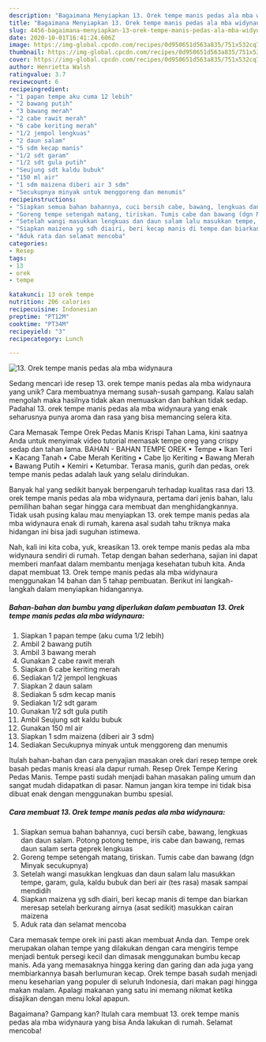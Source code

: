 ```yaml
---
description: "Bagaimana Menyiapkan 13. Orek tempe manis pedas ala mba widynaura Anti Gagal"
title: "Bagaimana Menyiapkan 13. Orek tempe manis pedas ala mba widynaura Anti Gagal"
slug: 4456-bagaimana-menyiapkan-13-orek-tempe-manis-pedas-ala-mba-widynaura-anti-gagal
date: 2020-10-01T16:41:24.606Z
image: https://img-global.cpcdn.com/recipes/0d950651d563a835/751x532cq70/13-orek-tempe-manis-pedas-ala-mba-widynaura-foto-resep-utama.jpg
thumbnail: https://img-global.cpcdn.com/recipes/0d950651d563a835/751x532cq70/13-orek-tempe-manis-pedas-ala-mba-widynaura-foto-resep-utama.jpg
cover: https://img-global.cpcdn.com/recipes/0d950651d563a835/751x532cq70/13-orek-tempe-manis-pedas-ala-mba-widynaura-foto-resep-utama.jpg
author: Henrietta Walsh
ratingvalue: 3.7
reviewcount: 6
recipeingredient:
- "1 papan tempe aku cuma 12 lebih"
- "2 bawang putih"
- "3 bawang merah"
- "2 cabe rawit merah"
- "6 cabe keriting merah"
- "1/2 jempol lengkuas"
- "2 daun salam"
- "5 sdm kecap manis"
- "1/2 sdt garam"
- "1/2 sdt gula putih"
- "Seujung sdt kaldu bubuk"
- "150 ml air"
- "1 sdm maizena diberi air 3 sdm"
- "Secukupnya minyak untuk menggoreng dan menumis"
recipeinstructions:
- "Siapkan semua bahan bahannya, cuci bersih cabe, bawang, lengkuas dan daun salam. Potong potong tempe, iris cabe dan bawang, remas daun salam serta geprek lengkuas"
- "Goreng tempe setengah matang, tiriskan. Tumis cabe dan bawang (dgn Minyak secukupnya)"
- "Setelah wangi masukkan lengkuas dan daun salam lalu masukkan tempe, garam, gula, kaldu bubuk dan beri air (tes rasa) masak sampai mendidih"
- "Siapkan maizena yg sdh diairi, beri kecap manis di tempe dan biarkan meresap setelah berkurang airnya (asat sedikit) masukkan cairan maizena"
- "Aduk rata dan selamat mencoba"
categories:
- Resep
tags:
- 13
- orek
- tempe

katakunci: 13 orek tempe 
nutrition: 206 calories
recipecuisine: Indonesian
preptime: "PT12M"
cooktime: "PT34M"
recipeyield: "3"
recipecategory: Lunch

---
```



![13. Orek tempe manis pedas ala mba widynaura](https://img-global.cpcdn.com/recipes/0d950651d563a835/751x532cq70/13-orek-tempe-manis-pedas-ala-mba-widynaura-foto-resep-utama.jpg)

Sedang mencari ide resep 13. orek tempe manis pedas ala mba widynaura yang unik? Cara membuatnya memang susah-susah gampang. Kalau salah mengolah maka hasilnya tidak akan memuaskan dan bahkan tidak sedap. Padahal 13. orek tempe manis pedas ala mba widynaura yang enak seharusnya punya aroma dan rasa yang bisa memancing selera kita.

Cara Memasak Tempe Orek Pedas Manis Krispi Tahan Lama, kini saatnya Anda untuk menyimak video tutorial memasak tempe oreg yang crispy sedap dan tahan lama. BAHAN - BAHAN TEMPE OREK • Tempe • Ikan Teri • Kacang Tanah • Cabe Merah Keriting • Cabe Ijo Keriting • Bawang Merah • Bawang Putih • Kemiri • Ketumbar. Terasa manis, gurih dan pedas, orek tempe manis pedas adalah lauk yang selalu dirindukan.

Banyak hal yang sedikit banyak berpengaruh terhadap kualitas rasa dari 13. orek tempe manis pedas ala mba widynaura, pertama dari jenis bahan, lalu pemilihan bahan segar hingga cara membuat dan menghidangkannya. Tidak usah pusing kalau mau menyiapkan 13. orek tempe manis pedas ala mba widynaura enak di rumah, karena asal sudah tahu triknya maka hidangan ini bisa jadi suguhan istimewa.


Nah, kali ini kita coba, yuk, kreasikan 13. orek tempe manis pedas ala mba widynaura sendiri di rumah. Tetap dengan bahan sederhana, sajian ini dapat memberi manfaat dalam membantu menjaga kesehatan tubuh kita. Anda dapat membuat 13. Orek tempe manis pedas ala mba widynaura menggunakan 14 bahan dan 5 tahap pembuatan. Berikut ini langkah-langkah dalam menyiapkan hidangannya.

<!--inarticleads1-->

##### Bahan-bahan dan bumbu yang diperlukan dalam pembuatan 13. Orek tempe manis pedas ala mba widynaura:

1. Siapkan 1 papan tempe (aku cuma 1/2 lebih)
1. Ambil 2 bawang putih
1. Ambil 3 bawang merah
1. Gunakan 2 cabe rawit merah
1. Siapkan 6 cabe keriting merah
1. Sediakan 1/2 jempol lengkuas
1. Siapkan 2 daun salam
1. Sediakan 5 sdm kecap manis
1. Sediakan 1/2 sdt garam
1. Gunakan 1/2 sdt gula putih
1. Ambil Seujung sdt kaldu bubuk
1. Gunakan 150 ml air
1. Siapkan 1 sdm maizena (diberi air 3 sdm)
1. Sediakan Secukupnya minyak untuk menggoreng dan menumis


Itulah bahan-bahan dan cara penyajian masakan orek dari resep tempe orek basah pedas manis kreasi ala dapur rumah. Resep Orek Tempe Kering Pedas Manis. Tempe pasti sudah menjadi bahan masakan paling umum dan sangat mudah didapatkan di pasar. Namun jangan kira tempe ini tidak bisa dibuat enak dengan menggunakan bumbu spesial. 

<!--inarticleads2-->

##### Cara membuat 13. Orek tempe manis pedas ala mba widynaura:

1. Siapkan semua bahan bahannya, cuci bersih cabe, bawang, lengkuas dan daun salam. Potong potong tempe, iris cabe dan bawang, remas daun salam serta geprek lengkuas
1. Goreng tempe setengah matang, tiriskan. Tumis cabe dan bawang (dgn Minyak secukupnya)
1. Setelah wangi masukkan lengkuas dan daun salam lalu masukkan tempe, garam, gula, kaldu bubuk dan beri air (tes rasa) masak sampai mendidih
1. Siapkan maizena yg sdh diairi, beri kecap manis di tempe dan biarkan meresap setelah berkurang airnya (asat sedikit) masukkan cairan maizena
1. Aduk rata dan selamat mencoba


Cara memasak tempe orek ini pasti akan membuat Anda dan. Tempe orek merupakan olahan tempe yang dilakukan dengan cara mengiris tempe menjadi bentuk persegi kecil dan dimasak menggunakan bumbu kecap manis. Ada yang memasaknya hingga kering dan garing dan ada juga yang membiarkannya basah berlumuran kecap. Orek tempe basah sudah menjadi menu keseharian yang populer di seluruh Indonesia, dari makan pagi hingga makan malam. Apalagi makanan yang satu ini memang nikmat ketika disajikan dengan menu lokal apapun. 

Bagaimana? Gampang kan? Itulah cara membuat 13. orek tempe manis pedas ala mba widynaura yang bisa Anda lakukan di rumah. Selamat mencoba!
